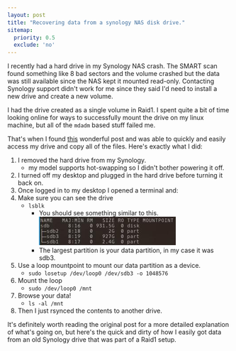 ```yaml
---
layout: post
title: "Recovering data from a synology NAS disk drive."
sitemap:
  priority: 0.5
  exclude: 'no'
---
```

I recently had a hard drive in my Synology NAS crash. The SMART scan found something like 8 bad sectors and the volume crashed but the data was still available since the NAS kept it mounted read-only. Contacting Synology support didn't work for me since they said I'd need to install a new drive and create a new volume.

I had the drive created as a single volume in Raid1. I spent quite a bit of time looking online for ways to successfully mount the drive on my linux machine, but all of the `mdadm` based stuff failed me.

That's when I found [this](http://serverfault.com/a/811415) wonderful post and was able to quickly and easily access my drive and copy all of the files. Here's exactly what I did:

1. I removed the hard drive from my Synology.
    - my model supports hot-swapping so I didn't bother powering it off.
2. I turned off my desktop and plugged in the hard drive before turning it back on.
3. Once logged in to my desktop I opened a terminal and:
4. Make sure you can see the drive
    - `lsblk`
        - You should see something similar to this.
    ![sample lsblk output](/images/posts/synology-recovery001.jpg)
        - The largest partition is your data partition, in my case it was sdb3.
5. Use a loop mountpoint to mount our data partition as a device. 
    - `sudo losetup /dev/loop0 /dev/sdb3 -o 1048576`
6. Mount the loop
    - `sudo /dev/loop0 /mnt`
7. Browse your data!
    - `ls -al /mnt`
8. Then I just rsynced the contents to another drive.

It's definitely worth reading the original post for a more detailed explanation of what's going on, but here's the quick and dirty of how I easily got data from an old Synology drive that was part of a Raid1 setup.
